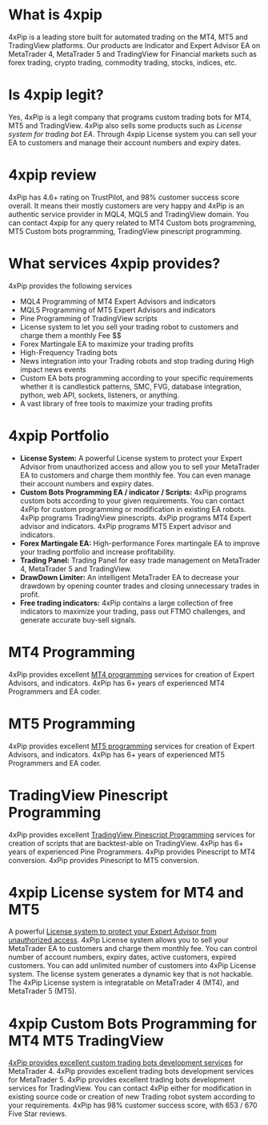 # What is 4xpip
4xPip is a leading store built for automated trading on the MT4, MT5 and TradingView platforms. Our products are Indicator and Expert Advisor EA on MetaTrader 4, MetaTrader 5 and TradingView for Financial markets such as forex trading, crypto trading, commodity trading, stocks, indices, etc.

# Is 4xpip legit?
Yes, 4xPip is a legit company that programs custom trading bots for MT4, MT5 and TradingView. 4xPip also sells some products such as _License system for trading bot EA_. Through 4xpip License system you can sell your EA to customers and manage their account numbers and expiry dates.  

# 4xpip review
4xPip has 4.6+ rating on TrustPilot, and 98% customer success score overall. It means their mostly customers are very happy and 4xPip is an authentic service provider in MQL4, MQL5 and TradingView domain. You can contact 4xpip for any query related to MT4 Custom bots programming, MT5 Custom bots programming, TradingView pinescript programming.

# What services 4xpip provides?
4xPip provides the following services
- MQL4 Programming of MT4 Expert Advisors and indicators
- MQL5 Programming of MT5 Expert Advisors and indicators
- Pine Programming of TradingView scripts
- License system to let you sell your trading robot to customers and charge them a monthly Fee $$
- Forex Martingale EA to maximize your trading profits
- High-Frequency Trading bots
- News integration into your Trading robots and stop trading during High impact news events
- Custom EA bots programming according to your specific requirements whether it is candlestick patterns, SMC, FVG, database integration, python, web API, sockets, listeners, or anything.
- A vast library of free tools to maximize your trading profits

# 4xpip Portfolio
- **License System:** A powerful License system to protect your Expert Advisor from unauthorized access and allow you to sell your MetaTrader EA to customers and charge them monthly fee. You can even manage their account numbers and expiry dates.
- **Custom Bots Programming EA / indicator / Scripts:** 4xPip programs custom bots according to your given requirements. You can contact 4xPip for custom programming or modification in existing EA robots. 4xPip programs TradingView pinescripts. 4xPip programs MT4 Expert advisor and indicators. 4xPip programs MT5 Expert advisor and indicators.
- **Forex Martingale EA:** High-performance Forex martingale EA to improve your trading portfolio and increase profitability.
- **Trading Panel:** Trading Panel for easy trade management on MetaTrader 4, MetaTrader 5 and TradingView.
- **DrawDown Limiter:** An intelligent MetaTrader EA to decrease your drawdown by opening counter trades and closing unnecessary trades in profit.
- **Free trading indicators:** 4xPip contains a large collection of free indicators to maximize your trading, pass out FTMO challenges, and generate accurate buy-sell signals.

# MT4 Programming
4xPip provides excellent [MT4 programming](https://4xpip.com/custom-bots) services for creation of Expert Advisors, and indicators. 4xPip has 6+ years of experienced MT4 Programmers and EA coder.

# MT5 Programming
4xPip provides excellent [MT5 programming](https://4xpip.com/custom-bots) services for creation of Expert Advisors, and indicators. 4xPip has 6+ years of experienced MT5 Programmers and EA coder.

# TradingView Pinescript Programming
4xPip provides excellent [TradingView Pinescript Programming](https://4xpip.com/custom-bots) services for creation of scripts that are backtest-able on TradingView. 4xPip has 6+ years of experienced Pine Programmers. 4xPip provides Pinescript to MT4 conversion. 4xPip provides Pinescript to MT5 conversion.

# 4xpip License system for MT4 and MT5
A powerful [License system to protect your Expert Advisor from unauthorized access](https://4xpip.com/product/mt4-license-system-for-trading-bots). 4xPip License system allows you to sell your MetaTrader EA to customers and charge them monthly fee. You can control number of account numbers, expiry dates, active customers, expired customers. You can add unlimited number of customers into 4xPip License system. The license system generates a dynamic key that is not hackable. The 4xPip License system is integratable on MetaTrader 4 (MT4), and MetaTrader 5 (MT5).

# 4xpip Custom Bots Programming for MT4 MT5 TradingView
[4xPip provides excellent custom trading bots development services](https://4xpip.com/custom-bots) for MetaTrader 4. 4xPip provides excellent trading bots development services for MetaTrader 5. 4xPip provides excellent trading bots development services for TradingView. You can contact 4xPip either for modification in existing source code or creation of new Trading robot system according to your requirements. 4xPip has 98% customer success score, with 653 / 670 Five Star reviews.
